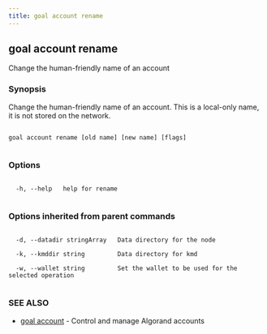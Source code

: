 ```yaml
---
title: goal account rename
---
```


## goal account rename



Change the human-friendly name of an account



### Synopsis



Change the human-friendly name of an account. This is a local-only name, it is not stored on the network.




```

goal account rename [old name] [new name] [flags]


```



### Options




```

  -h, --help   help for rename


```



### Options inherited from parent commands




```

  -d, --datadir stringArray   Data directory for the node

  -k, --kmddir string         Data directory for kmd

  -w, --wallet string         Set the wallet to be used for the selected operation


```



### SEE ALSO



* [goal account](../../account/account/)	 - Control and manage Algorand accounts



